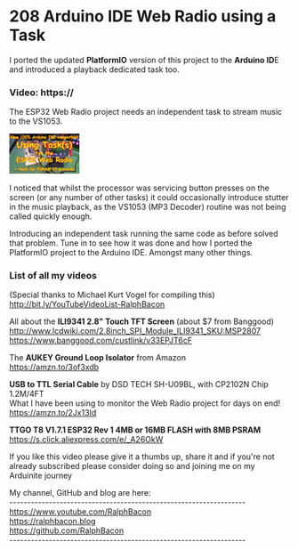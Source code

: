 # 208 Arduino IDE Web Radio using a Task
I ported the updated **PlatformIO** version of this project to the **Arduino ID**E and introduced a playback dedicated task too.

### Video: https://

The ESP32 Web Radio project needs an independent task to stream music to the VS1053.

<img src="/images/Thumbnail.jpg" width="25%">  

I noticed that whilst the processor was servicing button presses on the screen (or any number of other tasks) it could occasionally introduce stutter in the music playback, as the VS1053 (MP3 Decoder) routine was not being called quickly enough.

Introducing an independent task running the same code as before solved that problem. Tune in to see how it was done and how I ported the PlatformIO project to the Arduino IDE. Amongst many other things.

### List of all my videos  
(Special thanks to Michael Kurt Vogel for compiling this)  
http://bit.ly/YouTubeVideoList-RalphBacon

All about the **ILI9341 2.8" Touch TFT Screen** (about $7 from Banggood)    
http://www.lcdwiki.com/2.8inch_SPI_Module_ILI9341_SKU:MSP2807  
https://www.banggood.com/custlink/v33EPJT6cF  

The **AUKEY Ground Loop Isolator** from Amazon  
https://amzn.to/3of3xdb  

**USB to TTL Serial Cable** by DSD TECH SH-U09BL, with CP2102N Chip 1.2M/4FT  
What I have been using to monitor the Web Radio project for days on end!  
https://amzn.to/2Jx13Id  

**TTGO T8 V1.7.1 ESP32 Rev 1 4MB or 16MB FLASH with 8MB PSRAM**  
https://s.click.aliexpress.com/e/_A26OkW  

If you like this video please give it a thumbs up, share it and if you're not already subscribed please consider doing so and joining me on my Arduinite journey

My channel, GitHub and blog are here:  
\------------------------------------------------------------------  
https://www.youtube.com/RalphBacon  
https://ralphbacon.blog  
https://github.com/RalphBacon  
\------------------------------------------------------------------

